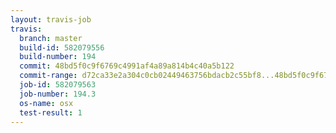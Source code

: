 ```yaml
---
layout: travis-job
travis:
  branch: master
  build-id: 582079556
  build-number: 194
  commit: 48bd5f0c9f6769c4991af4a89a814b4c40a5b122
  commit-range: d72ca33e2a304c0cb02449463756bdacb2c55bf8...48bd5f0c9f6769c4991af4a89a814b4c40a5b122
  job-id: 582079563
  job-number: 194.3
  os-name: osx
  test-result: 1
---
```

